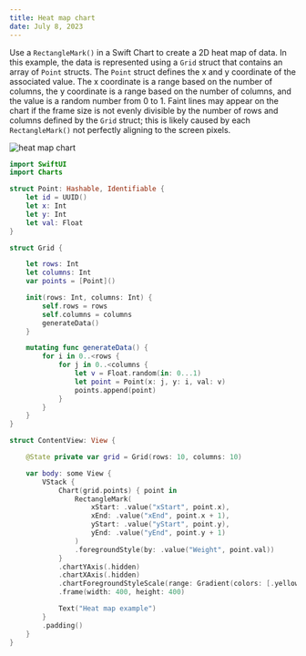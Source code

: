 ```yaml
---
title: Heat map chart
date: July 8, 2023
---
```


Use a `RectangleMark()` in a Swift Chart to create a 2D heat map of data. In this example, the data is represented using a `Grid` struct that contains an array of `Point` structs. The `Point` struct defines the x and y coordinate of the associated value. The x coordinate is a range based on the number of columns, the y coordinate is a range based on the number of columns, and the value is a random number from 0 to 1. Faint lines may appear on the chart if the frame size is not evenly divisible by the number of rows and columns defined by the `Grid` struct; this is likely caused by each `RectangleMark()` not perfectly aligning to the screen pixels.

<p><img src="../images/heatmap.png" style="max-width:400px;" alt="heat map chart"></p>

```swift
import SwiftUI
import Charts

struct Point: Hashable, Identifiable {
    let id = UUID()
    let x: Int
    let y: Int
    let val: Float
}

struct Grid {

    let rows: Int
    let columns: Int
    var points = [Point]()

    init(rows: Int, columns: Int) {
        self.rows = rows
        self.columns = columns
        generateData()
    }

    mutating func generateData() {
        for i in 0..<rows {
            for j in 0..<columns {
                let v = Float.random(in: 0...1)
                let point = Point(x: j, y: i, val: v)
                points.append(point)
            }
        }
    }
}

struct ContentView: View {

    @State private var grid = Grid(rows: 10, columns: 10)

    var body: some View {
        VStack {
            Chart(grid.points) { point in
                RectangleMark(
                    xStart: .value("xStart", point.x),
                    xEnd: .value("xEnd", point.x + 1),
                    yStart: .value("yStart", point.y),
                    yEnd: .value("yEnd", point.y + 1)
                )
                .foregroundStyle(by: .value("Weight", point.val))
            }
            .chartYAxis(.hidden)
            .chartXAxis(.hidden)
            .chartForegroundStyleScale(range: Gradient(colors: [.yellow, .red]))
            .frame(width: 400, height: 400)

            Text("Heat map example")
        }
        .padding()
    }
}
```

